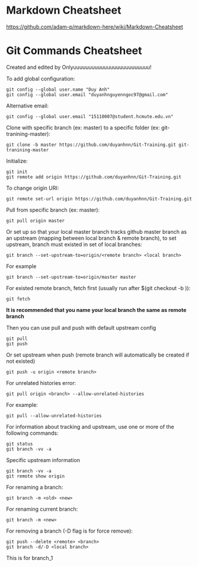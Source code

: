 # Markdown Cheatsheet
https://github.com/adam-p/markdown-here/wiki/Markdown-Cheatsheet

# Git Commands Cheatsheet
Created and edited by Onlyuuuuuuuuuuuuuuuuuuuuuuuuu!

To add global configuration:

```$xslt
git config --global user.name "Duy Anh"
git config --global user.email "duyanhnguyenngoc97@gmail.com"
```
Alternative email:
```$xslt
git config --global user.email "15110007@student.hcmute.edu.vn"
```
Clone with specific branch (ex: master) to a specific folder (ex: git-tranining-master):
```$xslt
git clone -b master https://github.com/duyanhnn/Git-Training.git git-tranining-master
```
Initialize:
```$xslt
git init
git remote add origin https://github.com/duyanhnn/Git-Training.git
```
To change origin URI:
```$xslt
git remote set-url origin https://github.com/duyanhnn/Git-Training.git
```
Pull from specific branch (ex: master):
```$xslt
git pull origin master
```
Or set up so that your local master branch tracks github master branch as an upstream (mapping between local branch & remote branch),
to set upstream, branch must existed in set of local branches:
```$xslt
git branch --set-upstream-to=origin/<remote branch> <local branch>
```
For example
```$xslt
git branch --set-upstream-to=origin/master master
```
For existed remote branch, fetch first (usually run after $(git checkout -b <branch>)):
```$xslt
git fetch
```
**It is recommended that you name your local branch the same as remote branch**

Then you can use pull and push with default upstream config
```$xslt
git pull
git push
```
Or set upstream when push (remote branch will automatically be created if not existed)
```$xslt
git push -u origin <remote branch>
```
For unrelated histories error:
```$xslt
git pull origin <branch> --allow-unrelated-histories
```
For example:
```$xslt
git pull --allow-unrelated-histories
```
For information about tracking and upstream, use one or more of the following commands:
```$xslt
git status
git branch -vv -a
```
Specific upstream information
```$xslt
git branch -vv -a
git remote show origin
```
For renaming a branch:
```$xslt
git branch -m <old> <new>
```
For renaming current branch:
```$xslt
git branch -m <new>
```
For removing a branch (-D flag is for force remove):
```$xslt
git push --delete <remote> <branch>
git branch -d/-D <local branch>
```
This is for branch_1